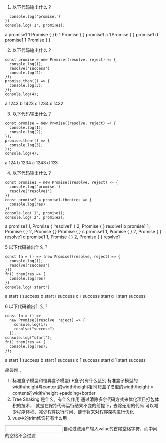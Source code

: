 1. 以下代码输出什么？
```const promise1 = new Promise((resolve, reject) => {
  console.log('promise1')
})
console.log('1', promise1);
```
a
  promise1
  1 Promise { <pending> }
b
  1 Promise { <fulfilled> }
  promise1
c
  1 Promise { <rejected> }
  promise1
d
  promise1
  1 Promise { <fulfilled> }

2. 以下代码输出什么？
```
const promise = new Promise((resolve, reject) => {
  console.log(1);
  resolve('success')
  console.log(2);
});
promise.then(() => {
  console.log(3);
});
console.log(4);
```
a
  1243
b
  1423
c
  1234
d
  1432

3. 以下代码输出什么？
```
const promise = new Promise((resolve, reject) => {
  console.log(1);
  console.log(2);
});
promise.then(() => {
  console.log(3);
});
console.log(4);
```
a
  124
b
  1234
c
  1243
d
  123

4. 以下代码输出什么？
```
const promise1 = new Promise((resolve, reject) => {
  console.log('promise1')
  resolve('resolve1')
})
const promise2 = promise1.then(res => {
  console.log(res)
})
console.log('1', promise1);
console.log('2', promise2);
```
a
  promise1
  1, Promise { 'resolve1' }
  2, Promise { <pending> }
  resolve1
b
  promise1
  1, Promise { <resolve> }
  2, Promise { <fulfilled> }
  Promise { <fulfilled> }
c
  promise1
  1, Promise { <fulfilled> }
  2, Promise { <fulfilled> }
  resolve1
d
  promise1
  1, Promise { <fulfilled> }
  2, Promise { <pending> }
  resolve1

5 以下代码输出什么？
```
const fn = () => (new Promise((resolve, reject) => {
  console.log(1);
  resolve('success')
}))
fn().then(res => {
  console.log(res)
})
console.log('start')
```
a
  start
  1
  success
b
  start
  1
  success
c
  1
  success
  start
d
  1
  start
  success

6 以下代码输出什么？
```
const fn = () =>
  new Promise((resolve, reject) => {
    console.log(1);
    resolve("success");
  });
console.log("start");
fn().then(res => {
  console.log(res);
});
```
a
  start
  1
  success
b
  start
  1
  success
c
  1
  success
  start
d
  1
  start
  success
  


简答题：
1. 标准盒子模型和怪异盒子模型(IE盒子)有什么区别
  标准盒子模型的width/height与content的width/height相同
  IE盒子模型的width/height = content的width/height +padding+border
2. Tree Shaking 是什么，有什么作用
通过清除多余代码方式来优化项目打包体积的技术，
就是在保持代码运行结果不变的前提下，去除无用的代码
可以减少程序体积、减少程序执行时间、便于将来对程序架构进行优化
3. vue中的trim修饰符有什么用
  <input type="text" v-model.trim="value">
  自动过滤用户输入value的首尾空格字符，而中间的空格不会过滤
